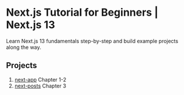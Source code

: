 # Next.js Tutorial for Beginners | Next.js 13

Learn Next.js 13 fundamentals step-by-step and build example projects along the way.

## Projects

1. [next-app](./next-app) Chapter 1-2
2. [next-posts](./next-posts) Chapter 3
